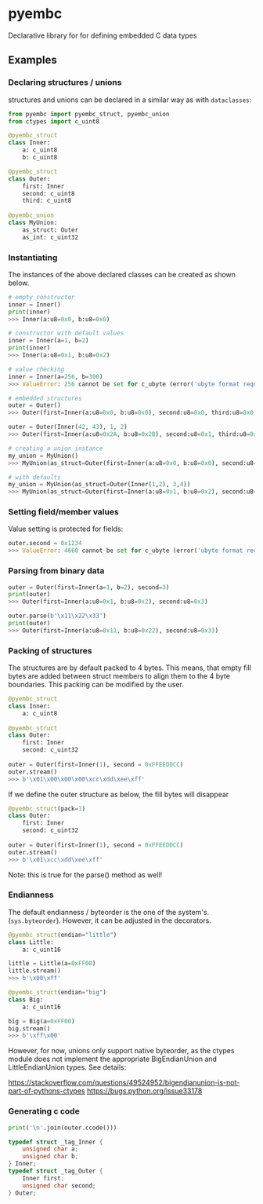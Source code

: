 # pyembc

Declarative library for for defining embedded C data types

## Examples

### Declaring structures / unions

structures and unions can be declared in a similar way as with `dataclasses`:

```python
from pyembc import pyembc_struct, pyembc_union
from ctypes import c_uint8

@pyembc_struct
class Inner:
    a: c_uint8
    b: c_uint8

@pyembc_struct
class Outer:
    first: Inner
    second: c_uint8
    third: c_uint8
    
@pyembc_union
class MyUnion:
    as_struct: Outer
    as_int: c_uint32
```

### Instantiating

The instances of the above declared classes can be created as shown below.

```python
# empty constructor
inner = Inner()
print(inner)
>>> Inner(a:u8=0x0, b:u8=0x0)

# constructor with default values
inner = Inner(a=1, b=2)
print(inner)
>>> Inner(a:u8=0x1, b:u8=0x2)

# value checking
inner = Inner(a=256, b=300)
>>> ValueError: 256 cannot be set for c_ubyte (error('ubyte format requires 0 <= number <= 255'))!

# embedded structures
outer = Outer()
>>> Outer(first=Inner(a:u8=0x0, b:u8=0x0), second:u8=0x0, third:u8=0x0)

outer = Outer(Inner(42, 43), 1, 2)
>>> Outer(first=Inner(a:u8=0x2A, b:u8=0x2B), second:u8=0x1, third:u8=0x2)

# creating a union instance
my_union = MyUnion()
>>> MyUnion(as_struct=Outer(first=Inner(a:u8=0x0, b:u8=0x0), second:u8=0x0, third:u8=0x0), as_int:u32=0x0)

# with defaults
my_union = MyUnion(as_struct=Outer(Inner(1,2), 3,4))
>>> MyUnion(as_struct=Outer(first=Inner(a:u8=0x1, b:u8=0x2), second:u8=0x3, third:u8=0x4), as_int:u32=0x4030201)
```

### Setting field/member values

Value setting is protected for fields:

```python
outer.second = 0x1234
>>> ValueError: 4660 cannot be set for c_ubyte (error('ubyte format requires 0 <= number <= 255'))!
```

### Parsing from binary data

```python
outer = Outer(first=Inner(a=1, b=2), second=3)
print(outer)
>>> Outer(first=Inner(a:u8=0x1, b:u8=0x2), second:u8=0x3)

outer.parse(b'\x11\x22\x33')
print(outer)
>>> Outer(first=Inner(a:u8=0x11, b:u8=0x22), second:u8=0x33)
```

### Packing of structures

The structures are by default packed to 4 bytes. This means, that empty fill bytes are added
between struct members to align them to the 4 byte boundaries.
This packing can be modified by the user.

```python
@pyembc_struct
class Inner:
    a: c_uint8
    
@pyembc_struct
class Outer:
    first: Inner
    second: c_uint32
    
outer = Outer(first=Inner(1), second = 0xFFEEDDCC)
outer.stream()
>>> b'\x01\x00\x00\x00\xcc\xdd\xee\xff'
```

If we define the outer structure as below, the fill bytes will disappear

```python
@pyembc_struct(pack=1)
class Outer:
    first: Inner
    second: c_uint32
    
outer = Outer(first=Inner(1), second = 0xFFEEDDCC)
outer.stream()
>>> b'\x01\xcc\xdd\xee\xff'
```

Note: this is true for the parse() method as well! 

### Endianness

The default endianness / byteorder is the one of the system's. (`sys.byteorder`).
However, it can be adjusted in the decorators.

```python
@pyembc_struct(endian="little")
class Little:
    a: c_uint16

little = Little(a=0xFF00)
little.stream()
>>> b'\x00\xff'

@pyembc_struct(endian="big")
class Big:
    a: c_uint16

big = Big(a=0xFF00)
big.stream()
>>> b'\xff\x00'
```

However, for now, unions only support native byteorder, as the ctypes module does not
implement the appropriate BigEndianUnion and LittleEndianUnion types.
See details:

https://stackoverflow.com/questions/49524952/bigendianunion-is-not-part-of-pythons-ctypes
https://bugs.python.org/issue33178

### Generating c code

```python
print('\n'.join(outer.ccode()))
```

```c
typedef struct _tag_Inner {
    unsigned char a;
    unsigned char b;
} Inner;
typedef struct _tag_Outer {
    Inner first;
    unsigned char second;
} Outer;
```
